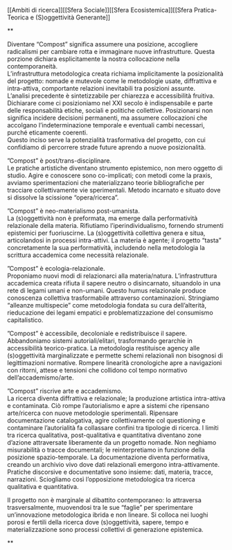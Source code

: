 
[[Ambiti di ricerca]][[Sfera Sociale]][[Sfera Ecosistemica]][[Sfera Pratica-Teorica e (S)oggettività Generante]]

**

Diventare “Compost” significa assumere una posizione, accogliere radicalismi per cambiare rotta e immaginare nuove infrastrutture. Questa porzione dichiara esplicitamente la nostra collocazione nella contemporaneità.  
L’infrastruttura metodologica creata richiama implicitamente la posizionalità del progetto: nomade e mutevole come le metodologie usate, diffrattiva e intra-attiva, comportante relazioni inevitabili tra posizioni assunte.  
L’analisi precedente è sintetizzabile per chiarezza e accessibilità fruitiva.  
Dichiarare come ci posizioniamo nel XXI secolo è indispensabile e parte delle responsabilità etiche, sociali e politiche collettive. Posizionarsi non significa incidere decisioni permanenti, ma assumere collocazioni che accolgano l’indeterminazione temporale e eventuali cambi necessari, purché eticamente coerenti.  
Questo inciso serve la potenzialità trasformativa del progetto, con cui confidiamo di percorrere strade future aprendo a nuove posizionalità.

”Compost” è post/trans-disciplinare.  
Le pratiche artistiche diventano strumento epistemico, non mero oggetto di studio. Agire e conoscere sono co-implicati; con metodi come la praxis, avviamo sperimentazioni che materializzano teorie bibliografiche per tracciare collettivamente vie sperimentali. Metodo incarnato e situato dove si dissolve la scissione “opera/ricerca”.

”Compost” è neo-materialismo post-umanista.  
La (s)oggettività non è preformata, ma emerge dalla performatività relazionale della materia. Rifiutiamo l’iperindividualismo, fornendo strumenti epistemici per fuoriuscirne. La (s)oggettività collettiva genera e situa, articolandosi in processi intra-attivi. La materia è agente; il progetto “tasta” concretamente la sua performatività, includendo nella metodologia la scrittura accademica come necessità relazionale.

”Compost” è ecologia-relazionale.  
Proponiamo nuovi modi di relazionarci alla materia/natura. L’infrastruttura accademica creata rifiuta il sapere neutro o disincarnato, situandolo in una rete di legami umani e non-umani. Questo humus relazionale produce conoscenza collettiva trasformabile attraverso contaminazioni. Stringiamo “alleanze multispecie” come metodologia fondata su cura dell’alterità, rieducazione dei legami empatici e problematizzazione del consumismo capitalistico.

”Compost” è accessibile, decoloniale e redistribuisce il sapere.  
Abbandoniamo sistemi autoriali/elitari, trasformando gerarchie in accessibilità teorico-pratica. La metodologia restituisce agency alle (s)oggettività marginalizzate e permette schemi relazionali non bisognosi di legittimazioni normative. Rompere linearità cronologiche apre a navigazioni con ritorni, attese e tensioni che collidono col tempo normativo dell’accademismo/arte.

”Compost” riscrive arte e accademismo.  
La ricerca diventa diffrattiva e relazionale; la produzione artistica intra-attiva e contaminata. Ciò rompe l’autorialismo e apre a sistemi che ripensano arte/ricerca con nuove metodologie sperimentali. Ripensare documentazione catalogativa, agire collettivamente col questioning e contaminare l’autorialità fa collassare confini tra tipologie di ricerca. I limiti tra ricerca qualitativa, post-qualitativa e quantitativa diventano zone d’azione attraversate liberamente da un progetto nomade. Non neghiamo misurabilità o tracce documentali; le reinterpretiamo in funzione della posizione spazio-temporale. La documentazione diventa performativa, creando un archivio vivo dove dati relazionali emergono intra-attivamente. Pratiche discorsive e documentative sono insieme: dati, materia, tracce, narrazioni. Sciogliamo così l’opposizione metodologica tra ricerca qualitativa e quantitativa.

Il progetto non è marginale al dibattito contemporaneo: lo attraversa trasversalmente, muovendosi tra le sue “faglie” per sperimentare un’innovazione metodologica ibrida e non lineare. Si colloca nei luoghi porosi e fertili della ricerca dove (s)oggettività, sapere, tempo e materializzazione sono processi collettivi di generazione epistemica.

**